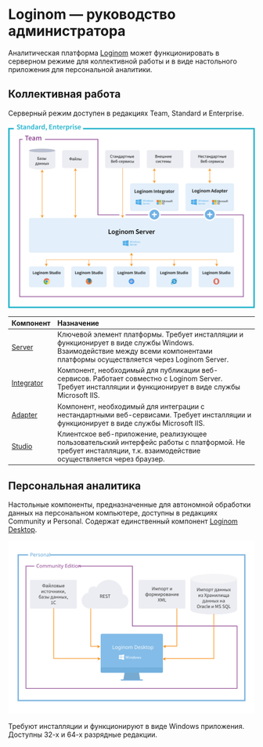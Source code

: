 # Loginom — руководство администратора

Аналитическая платформа [Loginom](https://loginom.ru) может функционировать в серверном режиме для коллективной работы и в виде настольного приложения для персональной аналитики.

## Коллективная работа

Серверный режим доступен в редакциях Team, Standard и Enterprise.

![Редакции для коллективной работы](./lg_group.svg)

| Компонент | Назначение |
|:----------|:-----------|
| [Server](./server/README.md) | Ключевой элемент платформы. Требует инсталляции и функционирует в виде службы Windows. Взаимодействие между всеми компонентами платформы осуществляется через Loginom Server.|
| [Integrator](./integrator/README.md) | Компонент, необходимый для публикации веб-сервисов. Работает совместно с Loginom Server. Требует инсталляции и функционирует в виде службы Microsoft IIS.|
| [Adapter](./adapter/README.md) | Компонент, необходимый для интеграции с нестандартными веб-сервисами. Требует инсталляции и функционирует в виде службы Microsoft IIS. |
| [Studio](./studio/README.md) | Клиентское веб-приложение, реализующее пользовательский интерфейс работы с платформой. Не требует инсталляции, т.к. взаимодействие осуществляется через браузер. |

## Персональная аналитика

Настольные компоненты, предназначенные для автономной обработки данных на персональном компьютере, доступны в редакциях Community и Personal. Содержат единственный компонент [Loginom Desktop](./desktop/README.md).

![Редакции для персональной работы.](./lg_personal.svg)

Требуют инсталляции и функционируют в виде Windows приложения. Доступны 32-х и 64-х разрядные редакции.
